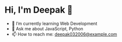 # Hi, I'm Deepak 👋

- 🌱 I’m currently learning Web Development
- 💬 Ask me about JavaScript, Python
- 📫 How to reach me: deepak032006@example.com
